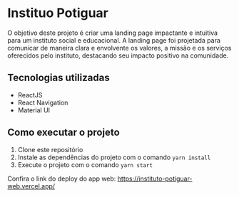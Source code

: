 <h1>Instituo Potiguar</h1>
<p>O objetivo deste projeto é criar uma landing page impactante e intuitiva para um instituto social e educacional. A landing page foi projetada para comunicar de maneira clara e envolvente os valores, a missão e os serviços oferecidos pelo instituto, destacando seu impacto positivo na comunidade.</p>
<h2>Tecnologias utilizadas</h2>
<ul>
  <li>ReactJS</li>
  <li>React Navigation</li>
  <li>Material UI</li>
</ul>
<h2>Como executar o projeto</h2>
<ol>
  <li>Clone este repositório</li>
  <li>Instale as dependências do projeto com o comando <code>yarn install</code></li>
  <li>Execute o projeto com o comando <code>yarn start</code></li>
</ol>
<p>Confira o link do deploy do app web: <a href="https://instituto-potiguar-web.vercel.app/">https://instituto-potiguar-web.vercel.app/</a></p>
